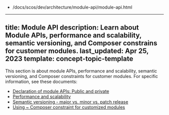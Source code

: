   - /docs/scos/dev/architecture/module-api/module-api.html
---
title: Module API
description: Learn about Module APIs, performance and scalability, semantic versioning, and Composer constrains for customer modules.
last_updated: Apr 25, 2023
template: concept-topic-template
---

This section is about module APIs, performance and scalability, semantic versioning, and Composer constraints for customer modules. For specific information, see these documents:

* [Declaration of module APIs: Public and private](/docs/scos/dev/architecture/module-api/declaration-of-module-apis-public-and-private.html)
* [Performance and scalability](/docs/scos/dev/architecture/module-api/performance-and-scalability.html)
* [Semantic versioning - major vs. minor vs. patch release](/docs/scos/dev/architecture/module-api/semantic-versioning-major-vs.-minor-vs.-patch-release.html)
* [Using ~ Composer constraint for customized modules](/docs/scos/dev/architecture/module-api/using-composer-constraint-for-customized-modules.html)
